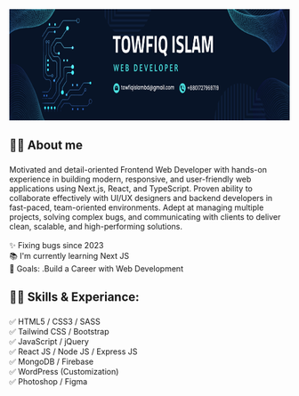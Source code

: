 <div align="center">
  <img height="200" src="https://github.com/towfiqislambd/towfiqislambd/blob/main/Linkedin_Cover_3.png"  />
</div>

###

<h2 align="left">👨‍💻 About me</h2>

###

<p align="left">Motivated and detail-oriented Frontend Web Developer with hands-on experience in building modern, responsive, and user-friendly web applications using Next.js, React, and TypeScript. Proven ability to collaborate effectively with UI/UX designers and backend developers in fast-paced, team-oriented environments. Adept at managing multiple projects, solving complex bugs, and communicating with clients to deliver clean, scalable, and high-performing solutions.
<br><br>✨ Fixing bugs since 2023<br>📚 I'm currently learning Next JS<br>🎯 Goals: .Build a Career with Web Development</p>

###

<h2 align="left">👨‍💻 Skills & Experiance:</h2>

###  

✅ HTML5 / CSS3 / SASS <br> 
✅ Tailwind CSS / Bootstrap <br> 
✅ JavaScript / jQuery <br>
✅ React JS / Node JS / Express JS <br>
✅ MongoDB / Firebase <br>
✅ WordPress (Customization) <br>
✅ Photoshop / Figma

###  
